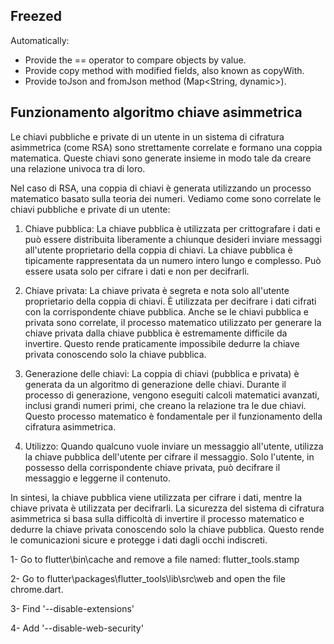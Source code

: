 ## Freezed
Automatically:
- Provide the == operator to compare objects by value.
- Provide copy method with modified fields, also known as copyWith.
- Provide toJson and fromJson method (Map<String, dynamic>).

## Funzionamento algoritmo chiave asimmetrica
Le chiavi pubbliche e private di un utente in un sistema di cifratura asimmetrica (come RSA) sono strettamente correlate e formano una coppia matematica. Queste chiavi sono generate insieme in modo tale da creare una relazione univoca tra di loro.

Nel caso di RSA, una coppia di chiavi è generata utilizzando un processo matematico basato sulla teoria dei numeri. Vediamo come sono correlate le chiavi pubbliche e private di un utente:

1. Chiave pubblica:
La chiave pubblica è utilizzata per crittografare i dati e può essere distribuita liberamente a chiunque desideri inviare messaggi all'utente proprietario della coppia di chiavi. La chiave pubblica è tipicamente rappresentata da un numero intero lungo e complesso. Può essere usata solo per cifrare i dati e non per decifrarli.

2. Chiave privata:
La chiave privata è segreta e nota solo all'utente proprietario della coppia di chiavi. È utilizzata per decifrare i dati cifrati con la corrispondente chiave pubblica. Anche se le chiavi pubblica e privata sono correlate, il processo matematico utilizzato per generare la chiave privata dalla chiave pubblica è estremamente difficile da invertire. Questo rende praticamente impossibile dedurre la chiave privata conoscendo solo la chiave pubblica.

3. Generazione delle chiavi:
La coppia di chiavi (pubblica e privata) è generata da un algoritmo di generazione delle chiavi. Durante il processo di generazione, vengono eseguiti calcoli matematici avanzati, inclusi grandi numeri primi, che creano la relazione tra le due chiavi. Questo processo matematico è fondamentale per il funzionamento della cifratura asimmetrica.

4. Utilizzo:
Quando qualcuno vuole inviare un messaggio all'utente, utilizza la chiave pubblica dell'utente per cifrare il messaggio. Solo l'utente, in possesso della corrispondente chiave privata, può decifrare il messaggio e leggerne il contenuto.

In sintesi, la chiave pubblica viene utilizzata per cifrare i dati, mentre la chiave privata è utilizzata per decifrarli. La sicurezza del sistema di cifratura asimmetrica si basa sulla difficoltà di invertire il processo matematico e dedurre la chiave privata conoscendo solo la chiave pubblica. Questo rende le comunicazioni sicure e protegge i dati dagli occhi indiscreti.



1- Go to flutter\bin\cache and remove a file named: flutter_tools.stamp

2- Go to flutter\packages\flutter_tools\lib\src\web and open the file chrome.dart.

3- Find '--disable-extensions'

4- Add '--disable-web-security'
